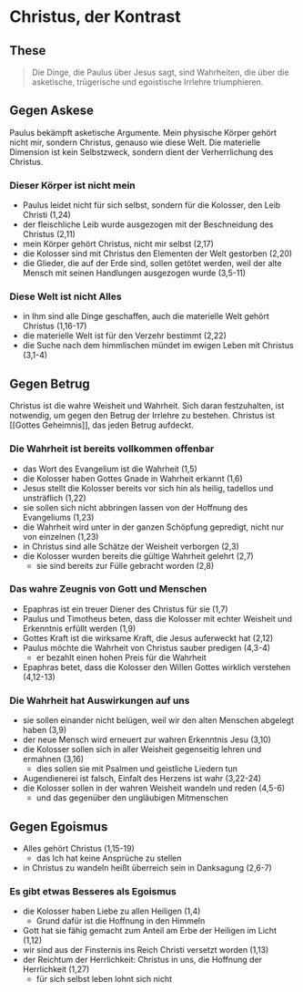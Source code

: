 # Christus, der Kontrast

## These

> Die Dinge, die Paulus über Jesus sagt, sind Wahrheiten, die über die asketische, trügerische und egoistische Irrlehre triumphieren.

## Gegen Askese

Paulus bekämpft asketische Argumente. Mein physische Körper gehört nicht mir, sondern Christus, genauso wie diese Welt. Die materielle Dimension ist kein Selbstzweck, sondern dient der Verherrlichung des Christus.

### Dieser Körper ist nicht mein

- Paulus leidet nicht für sich selbst, sondern für die Kolosser, den Leib Christi (1,24)
- der fleischliche Leib wurde ausgezogen mit der Beschneidung des Christus (2,11)
- mein Körper gehört Christus, nicht mir selbst (2,17)
- die Kolosser sind mit Christus den Elementen der Welt gestorben (2,20)
- die Glieder, die auf der Erde sind, sollen getötet werden, weil der alte Mensch mit seinen Handlungen ausgezogen wurde (3,5-11)

### Diese Welt ist nicht Alles

- in Ihm sind alle Dinge geschaffen, auch die materielle Welt gehört Christus (1,16-17)
- die materielle Welt ist für den Verzehr bestimmt (2,22)
- die Suche nach dem himmlischen mündet im ewigen Leben mit Christus (3,1-4)

## Gegen Betrug

Christus ist die wahre Weisheit und Wahrheit. Sich daran festzuhalten, ist notwendig, um gegen den Betrug der Irrlehre zu bestehen. Christus ist [[Gottes Geheimnis]], das jeden Betrug aufdeckt.

### Die Wahrheit ist bereits vollkommen offenbar

- das Wort des Evangelium ist die Wahrheit (1,5)
- die Kolosser haben Gottes Gnade in Wahrheit erkannt (1,6)
- Jesus stellt die Kolosser bereits vor sich hin als heilig, tadellos und unsträflich (1,22)
- sie sollen sich nicht abbringen lassen von der Hoffnung des Evangeliums (1,23)
- die Wahrheit wird unter in der ganzen Schöpfung gepredigt, nicht nur von einzelnen (1,23)
- in Christus sind alle Schätze der Weisheit verborgen (2,3)
- die Kolosser wurden bereits die gültige Wahrheit gelehrt (2,7)
	- sie sind bereits zur Fülle gebracht worden (2,8)

### Das wahre Zeugnis von Gott und Menschen

- Epaphras ist ein treuer Diener des Christus für sie (1,7)
- Paulus und Timotheus beten, dass die Kolosser mit echter Weisheit und Erkenntnis erfüllt werden (1,9)
- Gottes Kraft ist die wirksame Kraft, die Jesus auferweckt hat (2,12)
- Paulus möchte die Wahrheit von Christus sauber predigen (4,3-4)
	- er bezahlt einen hohen Preis für die Wahrheit
- Epaphras betet, dass die Kolosser den Willen Gottes wirklich verstehen (4,12-13)

### Die Wahrheit hat Auswirkungen auf uns

- sie sollen einander nicht belügen, weil wir den alten Menschen abgelegt haben (3,9)
- der neue Mensch wird erneuert zur wahren Erkenntnis Jesu (3,10)
- die Kolosser sollen sich in aller Weisheit gegenseitig lehren und ermahnen (3,16)
	- dies sollen sie mit Psalmen und geistliche Liedern tun
- Augendienerei ist falsch, Einfalt des Herzens ist wahr (3,22-24)
- die Kolosser sollen in der wahren Weisheit wandeln und reden (4,5-6)
	- und das gegenüber den ungläubigen Mitmenschen

## Gegen Egoismus

- Alles gehört Christus (1,15-19)
	- das Ich hat keine Ansprüche zu stellen
- in Christus zu wandeln heißt überreich sein in Danksagung (2,6-7)

### Es gibt etwas Besseres als Egoismus

- die Kolosser haben Liebe zu allen Heiligen (1,4)
	- Grund dafür ist die Hoffnung in den Himmeln
- Gott hat sie fähig gemacht zum Anteil am Erbe der Heiligen im Licht (1,12)
- wir sind aus der Finsternis ins Reich Christi versetzt worden (1,13)
- der Reichtum der Herrlichkeit: Christus in uns, die Hoffnung der Herrlichkeit (1,27)
	- für sich selbst leben lohnt sich nicht